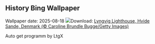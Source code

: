 ## History Bing Wallpaper
Wallpaper date: 2025-08-18
![](https://www.bing.com/th?id=OHR.LyngvigLighthouse_EN-US1600601632_UHD.jpg&w=1000)Download: [Lyngvig Lighthouse, Hvide Sande, Denmark (© Caroline Brundle Bugge/Getty Images)](https://www.bing.com/th?id=OHR.LyngvigLighthouse_EN-US1600601632_UHD.jpg)

Auto get programm by LtgX
